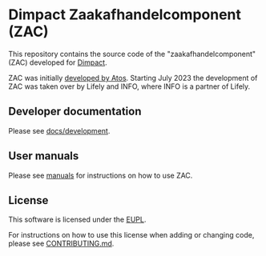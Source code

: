 # Dimpact Zaakafhandelcomponent (ZAC)

This repository contains the source code of the "zaakafhandelcomponent" (ZAC) developed for [Dimpact](https://www.dimpact.nl/).

ZAC was initially [developed by Atos](https://github.com/NL-AMS-LOCGOV/zaakafhandelcomponent).
Starting July 2023 the development of ZAC was taken over by Lifely and INFO, where INFO is a partner of Lifely.

## Developer documentation

Please see [docs/development](docs/development/README.md).

## User manuals

Please see [manuals](docs/manuals/README.md) for instructions on how to use ZAC.

## License

This software is licensed under the [EUPL](LICENSE.md).

For instructions on how to use this license when adding or changing code, please see [CONTRIBUTING.md](CONTRIBUTING.md).

